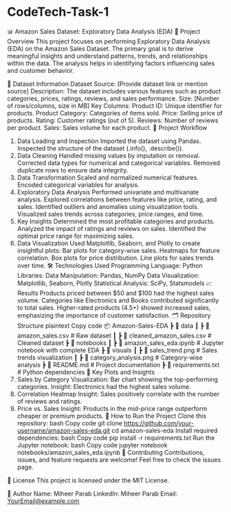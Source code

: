 # CodeTech-Task-1
📊 Amazon Sales Dataset: Exploratory Data Analysis (EDA)
📝 Project Overview
This project focuses on performing Exploratory Data Analysis (EDA) on the Amazon Sales Dataset. The primary goal is to derive meaningful insights and understand patterns, trends, and relationships within the data. The analysis helps in identifying factors influencing sales and customer behavior.

📂 Dataset Information
Dataset Source: [Provide dataset link or mention source]
Description: The dataset includes various features such as product categories, prices, ratings, reviews, and sales performance.
Size: [Number of rows/columns, size in MB]
Key Columns:
Product ID: Unique identifier for products.
Product Category: Categories of items sold.
Price: Selling price of products.
Rating: Customer ratings (out of 5).
Reviews: Number of reviews per product.
Sales: Sales volume for each product.
🔧 Project Workflow
1. Data Loading and Inspection
Imported the dataset using Pandas.
Inspected the structure of the dataset (.info(), .describe()).
2. Data Cleaning
Handled missing values by imputation or removal.
Corrected data types for numerical and categorical variables.
Removed duplicate rows to ensure data integrity.
3. Data Transformation
Scaled and normalized numerical features.
Encoded categorical variables for analysis.
4. Exploratory Data Analysis
Performed univariate and multivariate analysis.
Explored correlations between features like price, rating, and sales.
Identified outliers and anomalies using visualization tools.
Visualized sales trends across categories, price ranges, and time.
5. Key Insights
Determined the most profitable categories and products.
Analyzed the impact of ratings and reviews on sales.
Identified the optimal price range for maximizing sales.
6. Data Visualization
Used Matplotlib, Seaborn, and Plotly to create insightful plots:
Bar plots for category-wise sales.
Heatmaps for feature correlation.
Box plots for price distribution.
Line plots for sales trends over time.
🛠️ Technologies Used
Programming Language: Python
Libraries:
Data Manipulation: Pandas, NumPy
Data Visualization: Matplotlib, Seaborn, Plotly
Statistical Analysis: SciPy, Statsmodels
📈 Results
Products priced between $50 and $100 had the highest sales volume.
Categories like Electronics and Books contributed significantly to total sales.
Higher-rated products (4.5+) showed increased sales, emphasizing the importance of customer satisfaction.
🗂️ Repository Structure
plaintext
Copy code
📦 Amazon-Sales-EDA
 ┣ 📂 data
 ┃ ┣ 📜 amazon_sales.csv          # Raw dataset
 ┃ ┣ 📜 cleaned_amazon_sales.csv  # Cleaned dataset
 ┣ 📂 notebooks
 ┃ ┣ 📜 amazon_sales_eda.ipynb    # Jupyter notebook with complete EDA
 ┣ 📂 visuals
 ┃ ┣ 📜 sales_trend.png           # Sales trends visualization
 ┃ ┣ 📜 category_analysis.png     # Category-wise analysis
 ┣ 📜 README.md                   # Project documentation
 ┣ 📜 requirements.txt            # Python dependencies
📌 Key Plots and Insights
1. Sales by Category
Visualization: Bar chart showing the top-performing categories.
Insight: Electronics had the highest sales volume.
2. Correlation Heatmap
Insight: Sales positively correlate with the number of reviews and ratings.
3. Price vs. Sales
Insight: Products in the mid-price range outperform cheaper or premium products.
🚀 How to Run the Project
Clone this repository:
bash
Copy code
git clone https://github.com/your-username/amazon-sales-eda.git
cd amazon-sales-eda
Install required dependencies:
bash
Copy code
pip install -r requirements.txt
Run the Jupyter notebook:
bash
Copy code
jupyter notebook notebooks/amazon_sales_eda.ipynb
🤝 Contributing
Contributions, issues, and feature requests are welcome! Feel free to check the issues page.

📜 License
This project is licensed under the MIT License.

👤 Author
Name: Miheer Parab
LinkedIn: Miheer Parab
Email: YourEmail@example.com
